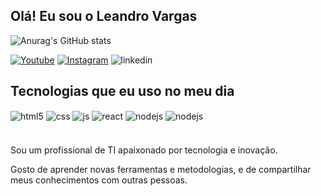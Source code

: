 ## Olá! Eu sou o Leandro Vargas 

![Anurag's GitHub stats](https://github-readme-stats.vercel.app/api?username=JET-OKAMI&show_icons=true&theme=graywhite)

[![Youtube](https://img.shields.io/badge/YouTube-FF0000?style=for-the-badge&logo=youtube&logoColor=white)](https://www.youtube.com/channel/UCgNC_Fn_SFWLXGlKSMv0Fxw)
[![Instagram](https://img.shields.io/badge/Instagram-E4405F?style=for-the-badge&logo=instagram&logoColor=white)](https://instagram.com/sujeitoprogramador)
![linkedin](https://img.shields.io/badge/LinkedIn-0077B5?style=for-the-badge&logo=linkedin&logoColor=white)


## Tecnologias que eu uso no meu dia

<div style="display: inline_block">
  <img align="center" alt="html5"
  src="https://img.shields.io/badge/HTML5-E34F26?style=for-the-badge&logo=html5&logoColor=white"/>
  <img align="center" alt="css" src="https://img.shields.io/badge/CSS3-1572B6?style=for-the-badge&logo=css3&logoColor=white" />
  <img align="center" alt="js" src="https://img.shields.io/badge/JavaScript-F7DF1E?style=for-the-badge&logo=javascript&logoColor=black" />
  
  <img align="center" alt="react" src="https://img.shields.io/badge/React-20232A?style=for-the-badge&logo=react&logoColor=61DAFB" />
  <img align="center" alt="nodejs" src="https://img.shields.io/badge/Node.js-43853D?style=for-the-badge&logo=node.js&logoColor=white" />
  <img align="center" alt="nodejs" src="https://img.shields.io/badge/Python-14354C?style=for-the-badge&logo=python&logoColor=white" />
</div><br/>




#### 
Sou um profissional de TI apaixonado por tecnologia e inovação. 

 Gosto de aprender novas ferramentas e metodologias, e de compartilhar meus conhecimentos com outras pessoas.

